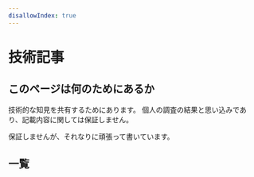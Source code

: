 ```yaml
---
disallowIndex: true
---
```


# 技術記事

## このページは何のためにあるか

技術的な知見を共有するためにあります。
個人の調査の結果と思い込みであり、記載内容に関しては保証しません。

保証しませんが、それなりに頑張って書いています。

## 一覧
<post-list v-bind:dirNames="['tech']" />